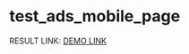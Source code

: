 # test_ads_mobile_page
RESULT LINK:  [DEMO LINK](https://Yaroslav-Kononenko.github.io/test_ads_mobile_page/)

